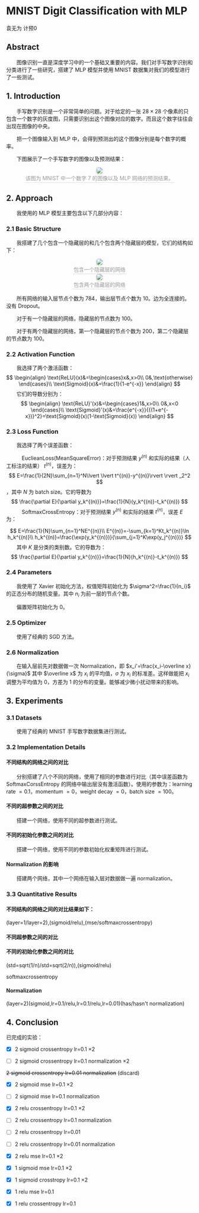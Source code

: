 # MNIST Digit Classification with MLP

袁无为 计预0

## Abstract

　　图像识别一直是深度学习中的一个基础又重要的内容。我们对手写数字识别和分类进行了一些研究，搭建了 MLP 模型并使用 MNIST 数据集对我们的模型进行了一些测试。

## 1. Introduction

　　手写数字识别是一个非常简单的问题。对于给定的一张 $28\times 28$ 个像素的只包含一个数字的灰度图，只需要识别出这个图像对应的数字。而且这个数字往往会出现在图像的中央。

　　把一个图像输入到 MLP 中，会得到预测出的这个图像分别是每个数字的概率。

　　下图展示了一个手写数字的图像以及预测结果：

<center>
<img style="border-radius: 0.3125em;
box-shadow: 0 2px 4px 0 rgba(34,36,38,.12),0 2px 10px 0 rgba(34,36,38,.08);" 
src="C:\Users\weeer\Desktop\ANN\ANN_course_homework\HW1_final_version\predict.png">
<br>
<div style="color:orange; border-bottom: 1px solid #d9d9d9;
display: inline-block;
color: #999;
padding: 2px;">该图为 MNIST 中一个数字 7 的图像以及 MLP 网络的预测结果。</div>
</center>

## 2. Approach

　　我使用的 MLP 模型主要包含以下几部分内容：

### 2.1 Basic Structure

　　我搭建了几个包含一个隐藏层的和几个包含两个隐藏层的模型，它们的结构如下：

<center>
<img style="border-radius: 0.3125em;
box-shadow: 0 2px 4px 0 rgba(34,36,38,.12),0 2px 10px 0 rgba(34,36,38,.08);" 
src="https://www.researchgate.net/profile/Rosline_Hassan/publication/260321700/figure/fig1/AS:296985614667776@1447818296312/Structure-of-a-one-hidden-layer-MLP-Network.png">
<br>
<div style="color:orange; border-bottom: 1px solid #d9d9d9;
display: inline-block;
color: #999;
padding: 2px;">包含一个隐藏层的网络</div>
</center>

<center>
<img style="border-radius: 0.3125em;
box-shadow: 0 2px 4px 0 rgba(34,36,38,.12),0 2px 10px 0 rgba(34,36,38,.08);" 
src="https://www.researchgate.net/profile/L_Ekonomou/publication/236900080/figure/fig1/AS:299287272542214@1448367054951/Multilayer-perceptron-MLP-with-two-hidden-layers.png">
<br>
<div style="color:orange; border-bottom: 1px solid #d9d9d9;
display: inline-block;
color: #999;
padding: 2px;">包含两个隐藏层的网络</div>
</center>

　　所有网络的输入层节点个数为 $784$，输出层节点个数为 $10$。边为全连接的。没有 Dropout。

　　对于有一个隐藏层的网络，隐藏层的节点数为 $100$。

　　对于有两个隐藏层的网络，第一个隐藏层的节点个数为 $200$，第二个隐藏层的节点数为 $100$。

### 2.2 Activation Function

　　我选择了两个激活函数：
$$
\begin{align}
\text{ReLU}(x)&=\begin{cases}x&,x>0\\
0&,\text{otherwise}
\end{cases}\\
\text{Sigmoid}(x)&=\frac{1}{1-e^{-x}}
\end{align}
$$
　　它们的导数分别为：
$$
\begin{align}
\text{ReLU}'(x)&=\begin{cases}1&,x>0\\
0&,x<0
\end{cases}\\
\text{Sigmoid}'(x)&=\frac{e^{-x}}{{(1+e^{-x})}^2}=\text{Sigmoid}(x)(1-\text{Sigmoid}(x))
\end{align}
$$

### 2.3 Loss Function

　　我选择了两个误差函数：

　　　EuclieanLoss(MeanSquareError)：对于预测结果 $y^{(n)}$ 和实际的结果（人工标注的结果） $t^{(n)}$，误差为：
$$
E=\frac{1}{2N}\sum_{n=1}^N\lvert \lvert t^{(n)}-y^{(n)}\rvert \rvert _2^2
$$
，其中 $N$ 为 batch size。它的导数为
$$
\frac{\partial E}{\partial y_k^{(n)}}=\frac{1}{N}(y_k^{(n)}-t_k^{(n)})
$$
　　　SoftmaxCrossEntropy：对于预测结果 $y^{(n)}$ 和实际的结果 $t^{(n)}$，误差 $E$ 为：

$$
E=\frac{1}{N}\sum_{n=1}^NE^{(n)}\\
E^{(n)}=-\sum_{k=1}^Kt_k^{(n)}\ln h_k^{(n)}\\
h_k^{(n)}=\frac{\exp(y_k^{(n)})}{\sum_{j=1}^K\exp(y_j^{(n)})}
$$
 　　其中 $K$ 是分类的类别数。它的导数为：
$$
\frac{\partial E}{\partial y_k^{(n)}}=\frac{1}{N}(h_k^{(n)}-t_k^{(n)})
$$

### 2.4 Parameters

　　我使用了 Xavier 初始化方法，权值矩阵初始化为 $\sigma^2=\frac{1}{n_i}$ 的正态分布的随机变量。其中 $n_i$ 为前一层的节点个数。

　　偏置矩阵初始化为 $0$。

### 2.5 Optimizer

　　使用了经典的 SGD 方法。

### 2.6 Normalization

　　在输入层前先对数据做一次 Normalization，即 $x_i'=\frac{x_i-\overline x}{\sigma}$ 其中 $\overline x$ 为 $x_i$ 的平均值，$\sigma$ 为 $x_i$ 的标准差。这样做能把 $x_i$ 调整为平均值为 $0$，方差为 $1$ 的分布的变量。能够减少微小扰动带来的影响。

## 3. Experiments

### 3.1 Datasets

　　使用了经典的 MNIST 手写数字数据集进行测试。

### 3.2 Implementation Details

#### 不同结构的网络之间的对比

　　分别搭建了八个不同的网络，使用了相同的参数进行对比（其中误差函数为 SoftmaxCorssEntropy 的网络中输出层没有激活函数）。使用的参数为：learning rate $=0.1$，momentum $=0$，weight decay $=0$，batch size $=100$。

#### 不同的超参数之间的对比

　　搭建一个网络，使用不同的超参数进行测试。

#### 不同的初始化参数之间的对比

　　搭建一个网络，使用不同的参数初始化权重矩阵进行测试。

#### Normalization 的影响

　　搭建两个网络，其中一个网络在输入层对数据做一遍 normalization。

### 3.3 Quantitative Results

#### 不同结构的网络之间的对比结果如下：

(layer=1/layer=2),(sigmoid/relu),(mse/softmaxcrossentropy)

#### 不同超参数之间的对比

#### 不同的初始化参数之间的对比

(std=sqrt(1/n)/std=sqrt(2/n)),(sigmoid/relu)

softmaxcrossentropy

#### Normalization

(layer=2)(sigmoid,lr=0.1/relu,lr=0.1/relu,lr=0.01)(has/hasn't normalization)

## 4. Conclusion







已完成的实验：

- [x] 2 sigmoid crossentropy lr=0.1 $\times 2$

- [ ] 2 sigmoid crossentropy lr=0.1 normalization  $\times 2$

~~2 sigmoid crossentropy lr=0.01 normalization~~ (discard)

- [x] 2 sigmoid mse lr=0.1 $\times 2$

- [ ] 2 sigmoid mse lr=0.1 normalization

- [x] 2 relu crossentropy lr=0.1 $\times 2$

- [ ] 2 relu crossentropy lr=0.1 normalization

- [ ] 2 relu crossentropy lr=0.01

- [ ] 2 relu crossentropy lr=0.01 normalization

- [x] 2 relu mse lr=0.1 $\times 2$



- [x] 1 sigmoid mse lr=0.1 $\times 2$

- [x] 1 sigmoid crosstropy lr=0.1 $\times 2$

- [x] 1 relu mse lr=0.1

- [x] 1 relu crossentropy lr=0.1